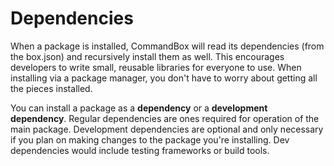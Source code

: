 # Dependencies

When a package is installed, CommandBox will read its dependencies (from the box.json) and recursively install them as well. This encourages developers to write small, reusable libraries for everyone to use. When installing via a package manager, you don't have to worry about getting all the pieces installed.

You can install a package as a **dependency** or a **development dependency**.  Regular dependencies are ones required for operation of the main package.  Development dependencies are optional and only necessary if you plan on making changes to the package you're installing.  Dev dependencies would include testing frameworks or build tools.